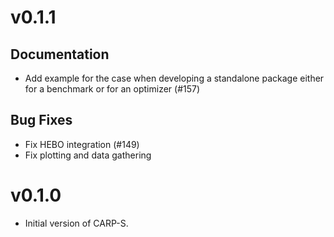 
# v0.1.1

## Documentation
- Add example for the case when developing a standalone package either for a benchmark or for an optimizer (#157)

## Bug Fixes
- Fix HEBO integration (#149)
- Fix plotting and data gathering

# v0.1.0

- Initial version of CARP-S.